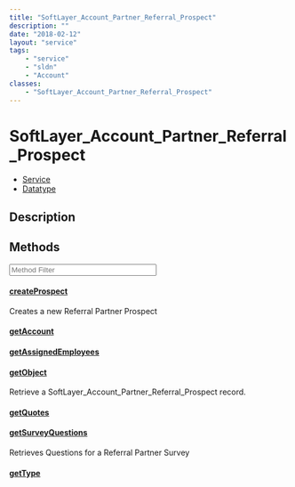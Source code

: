 ```yaml
---
title: "SoftLayer_Account_Partner_Referral_Prospect"
description: ""
date: "2018-02-12"
layout: "service"
tags:
    - "service"
    - "sldn"
    - "Account"
classes:
    - "SoftLayer_Account_Partner_Referral_Prospect"
---
```

# SoftLayer_Account_Partner_Referral_Prospect
<div id='service-datatype'>
    <ul id='sldn-reference-tabs'>
    <li id='service'> <a href='/reference/services/SoftLayer_Account_Partner_Referral_Prospect' >Service</a></li>    <li id='datatype'> <a href='/reference/datatypes/SoftLayer_Account_Partner_Referral_Prospect' >Datatype</a></li>
    </ul>
</div>

## Description




        
<div id="properties" class="content service-content">

## Methods

<div class="view-filters">
    <div class="clearfix">
        <div class="search-input-box">
            <input placeholder="Method Filter" onkeyup="titleSearch(inputId='edit-combine', divId='method-div', elementClass='method-row')" 
                type="text" id="edit-combine" value="" size="30" maxlength="128" class="form-text">
        </div>
    </div>
</div>

<div id="method-div">

<div class="method-row">

#### [createProspect](/reference/services/SoftLayer_Account_Partner_Referral_Prospect/createProspect)
Creates a new Referral Partner Prospect
</div>

<div class="method-row">

#### [getAccount](/reference/services/SoftLayer_Account_Partner_Referral_Prospect/getAccount)

</div>

<div class="method-row">

#### [getAssignedEmployees](/reference/services/SoftLayer_Account_Partner_Referral_Prospect/getAssignedEmployees)

</div>

<div class="method-row">

#### [getObject](/reference/services/SoftLayer_Account_Partner_Referral_Prospect/getObject)
Retrieve a SoftLayer_Account_Partner_Referral_Prospect record.
</div>

<div class="method-row">

#### [getQuotes](/reference/services/SoftLayer_Account_Partner_Referral_Prospect/getQuotes)

</div>

<div class="method-row">

#### [getSurveyQuestions](/reference/services/SoftLayer_Account_Partner_Referral_Prospect/getSurveyQuestions)
Retrieves Questions for a Referral Partner Survey
</div>

<div class="method-row">

#### [getType](/reference/services/SoftLayer_Account_Partner_Referral_Prospect/getType)

</div>
</div>

</div>

